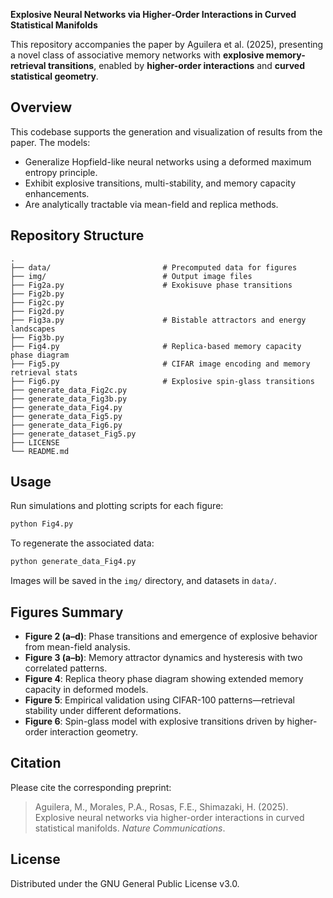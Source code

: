 **Explosive Neural Networks via Higher‑Order Interactions in Curved Statistical Manifolds**

This repository accompanies the paper by Aguilera et al. (2025), presenting a novel class of associative memory networks with **explosive memory-retrieval transitions**, enabled by **higher-order interactions** and **curved statistical geometry**.

## Overview

This codebase supports the generation and visualization of results from the paper. The models:
- Generalize Hopfield-like neural networks using a deformed maximum entropy principle.
- Exhibit explosive transitions, multi-stability, and memory capacity enhancements.
- Are analytically tractable via mean-field and replica methods.

## Repository Structure

```
.
├── data/                         # Precomputed data for figures
├── img/                          # Output image files
├── Fig2a.py                      # Exokisuve phase transitions
├── Fig2b.py
├── Fig2c.py
├── Fig2d.py
├── Fig3a.py                      # Bistable attractors and energy landscapes
├── Fig3b.py
├── Fig4.py                       # Replica-based memory capacity phase diagram
├── Fig5.py                       # CIFAR image encoding and memory retrieval stats
├── Fig6.py                       # Explosive spin-glass transitions
├── generate_data_Fig2c.py
├── generate_data_Fig3b.py
├── generate_data_Fig4.py
├── generate_data_Fig5.py
├── generate_data_Fig6.py
├── generate_dataset_Fig5.py
├── LICENSE
└── README.md
```

## Usage

Run simulations and plotting scripts for each figure:

```bash
python Fig4.py
```

To regenerate the associated data:

```bash
python generate_data_Fig4.py
```

Images will be saved in the `img/` directory, and datasets in `data/`.

## Figures Summary

- **Figure 2 (a–d)**: Phase transitions and emergence of explosive behavior from mean-field analysis.
- **Figure 3 (a–b)**: Memory attractor dynamics and hysteresis with two correlated patterns.
- **Figure 4**: Replica theory phase diagram showing extended memory capacity in deformed models.
- **Figure 5**: Empirical validation using CIFAR-100 patterns—retrieval stability under different deformations.
- **Figure 6**: Spin-glass model with explosive transitions driven by higher-order interaction geometry.

## Citation

Please cite the corresponding preprint:

> Aguilera, M., Morales, P.A., Rosas, F.E., Shimazaki, H. (2025). Explosive neural networks via higher-order interactions in curved statistical manifolds. _Nature Communications_.

## License

Distributed under the GNU General Public License v3.0.
